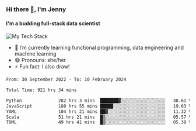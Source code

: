 ### Hi there 👋, I'm Jenny
#### I'm a budding full-stack data scientist

![My Tech Stack](https://github-readme-tech-stack.vercel.app/api/cards?fontFamily=Roboto+&lineCount=2&titleAlign=center&align=center&theme=catppuccin_mocha&line1=python%2Cpython%2C3776AB%3Bscala%2Cscala%2CDC322F%3Bdatabricks%2Cdatabricks%2CFF3621%3Bdocker%2Cdocker%2C2496ED%3B&line2=amazonaws%2Caws%2C232F3E%3Bdatabricks%2CFF3621%3Bpytorch%2Cpytorch%2CEE4C2C%3Bmlflow%2Cmlflow%2C0194E2%3B)


- 🌱 I’m currently learning functional programming, data engineering and machine learning
- 😄 Pronouns: she/her 
- ⚡ Fun fact: I also draw! 

<!--START_SECTION:waka-->

```txt
From: 30 September 2022 - To: 10 February 2024

Total Time: 921 hrs 34 mins

Python              282 hrs 3 mins  ███████▓░░░░░░░░░░░░░░░░░   30.61 %
JavaScript          180 hrs 55 mins █████░░░░░░░░░░░░░░░░░░░░   19.63 %
YAML                104 hrs 21 mins ██▓░░░░░░░░░░░░░░░░░░░░░░   11.32 %
Scala               51 hrs 21 mins  █▒░░░░░░░░░░░░░░░░░░░░░░░   05.57 %
TOML                49 hrs 41 mins  █▒░░░░░░░░░░░░░░░░░░░░░░░   05.39 %
```

<!--END_SECTION:waka-->
